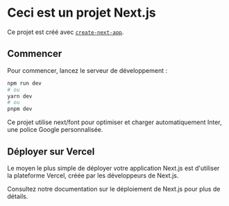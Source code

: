 # Ceci est un projet Next.js

Ce projet est créé avec [`create-next-app`](https://github.com/vercel/next.js/tree/canary/packages/create-next-app).

## Commencer

Pour commencer, lancez le serveur de développement :

```bash
npm run dev
# ou
yarn dev
# ou
pnpm dev
```

Ce projet utilise next/font pour optimiser et charger automatiquement Inter, une police Google personnalisée.

## Déployer sur Vercel

Le moyen le plus simple de déployer votre application Next.js est d'utiliser la plateforme Vercel, créée par les développeurs de Next.js.

Consultez notre documentation sur le déploiement de Next.js pour plus de détails.